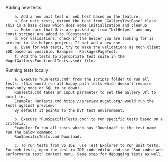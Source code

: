 Adding new tests:

		a. Add a new unit test or web test based on the feature.
		b. For unit tests, extend the test from "GalleryTestBase" class. This is a base class which does some initialization and cleanup.
		c. Make sure that Urls are picked up from "UrlHelper" and any const strings are added to "Constants".
		d. For validations, check if the helper you are looking for is present in the helper project. If not add a new one.
		e. Even for web tests, try to make the validations as much client SDK based as possible. Example : PackagesPageTest.
		f. Add the tests to appropriate test suite in the NugetGallery.FunctionalTests.vsmdi file.


Running tests locally :

  	    a. Execute "RunTests.cmd" from the scripts folder to run all tests. [this would run all happy path tests which doesn’t require read-only mode or SQL to be down).
        RunTests.cmd takes an input parameter to set the Gallery Url to point to.
        Example: RunTests.cmd https://preview.nuget.org/ would run the tests against preview.
        By default it points to the bvt test environment.

        b. Execute "RunSpecificTests.cmd" to run specific tests based on a criteria.
        Example: To run all tests which has "Download" in the test name run the below command :
        RunSpecificTests.cmd Download.
 
        c. To run tests from VS IDE, use Test Explorer to run unit tests. For web tests, open the test in IDE code editor and use "Run coded web performance test" context menu. Same step for debugging tests as well.



